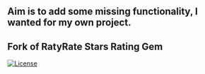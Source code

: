## Aim is to add some missing functionality, I wanted for my own project. 
## Fork of RatyRate Stars Rating Gem

[![License](http://img.shields.io/license/MIT.png?color=green)](http://opensource.org/licenses/MIT)
